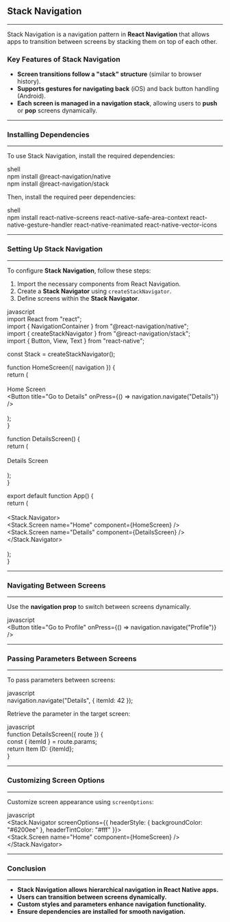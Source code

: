 ## **Stack Navigation**
---
Stack Navigation is a navigation pattern in **React Navigation** that allows apps to transition between screens by stacking them on top of each other.

### **Key Features of Stack Navigation**
- **Screen transitions follow a "stack" structure** (similar to browser history).
- **Supports gestures for navigating back** (iOS) and back button handling (Android).
- **Each screen is managed in a navigation stack**, allowing users to **push** or **pop** screens dynamically.

---
### **Installing Dependencies**
---
To use Stack Navigation, install the required dependencies:

shell  
npm install @react-navigation/native  
npm install @react-navigation/stack  

Then, install the required peer dependencies:

shell  
npm install react-native-screens react-native-safe-area-context react-native-gesture-handler react-native-reanimated react-native-vector-icons  

---
### **Setting Up Stack Navigation**
---
To configure **Stack Navigation**, follow these steps:

1. Import the necessary components from React Navigation.
2. Create a **Stack Navigator** using `createStackNavigator`.
3. Define screens within the **Stack Navigator**.

javascript  
import React from "react";  
import { NavigationContainer } from "@react-navigation/native";  
import { createStackNavigator } from "@react-navigation/stack";  
import { Button, View, Text } from "react-native";  

const Stack = createStackNavigator();  

function HomeScreen({ navigation }) {  
  return (  
    <View>  
      <Text>Home Screen</Text>  
      <Button title="Go to Details" onPress={() => navigation.navigate("Details")} />  
    </View>  
  );  
}  

function DetailsScreen() {  
  return (  
    <View>  
      <Text>Details Screen</Text>  
    </View>  
  );  
}  

export default function App() {  
  return (  
    <NavigationContainer>  
      <Stack.Navigator>  
        <Stack.Screen name="Home" component={HomeScreen} />  
        <Stack.Screen name="Details" component={DetailsScreen} />  
      </Stack.Navigator>  
    </NavigationContainer>  
  );  
}  

---
### **Navigating Between Screens**
---
Use the **navigation prop** to switch between screens dynamically.

javascript  
<Button title="Go to Profile" onPress={() => navigation.navigate("Profile")} />  

---
### **Passing Parameters Between Screens**
---
To pass parameters between screens:

javascript  
navigation.navigate("Details", { itemId: 42 });  

Retrieve the parameter in the target screen:

javascript  
function DetailsScreen({ route }) {  
  const { itemId } = route.params;  
  return <Text>Item ID: {itemId}</Text>;  
}  

---
### **Customizing Screen Options**
---
Customize screen appearance using `screenOptions`:

javascript  
<Stack.Navigator screenOptions={{ headerStyle: { backgroundColor: "#6200ee" }, headerTintColor: "#fff" }}>  
  <Stack.Screen name="Home" component={HomeScreen} />  
</Stack.Navigator>  

---
### **Conclusion**
---
- **Stack Navigation allows hierarchical navigation in React Native apps.**  
- **Users can transition between screens dynamically.**  
- **Custom styles and parameters enhance navigation functionality.**  
- **Ensure dependencies are installed for smooth navigation.**  
